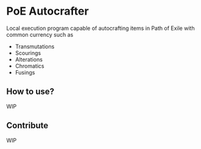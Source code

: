 # PoE Autocrafter

Local execution program capable of autocrafting items in Path of Exile with common currency such as

- Transmutations
- Scourings
- Alterations
- Chromatics
- Fusings

## How to use?

WIP

## Contribute

WIP
